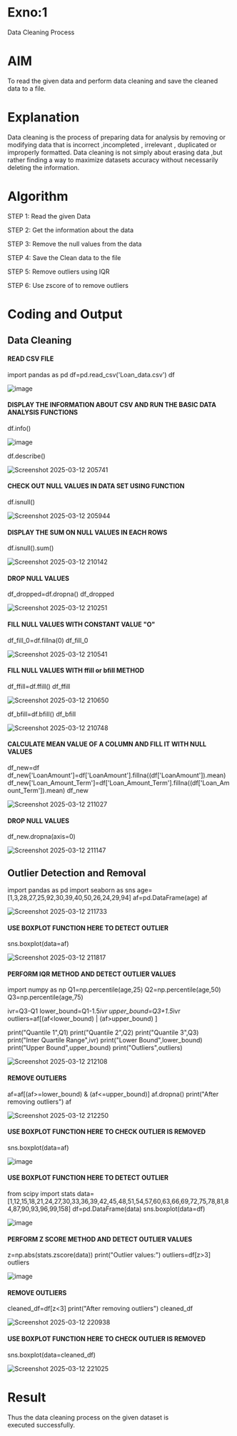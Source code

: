 # Exno:1
Data Cleaning Process

# AIM
To read the given data and perform data cleaning and save the cleaned data to a file.

# Explanation
Data cleaning is the process of preparing data for analysis by removing or modifying data that is incorrect ,incompleted , irrelevant , duplicated or improperly formatted. Data cleaning is not simply about erasing data ,but rather finding a way to maximize datasets accuracy without necessarily deleting the information.

# Algorithm
STEP 1: Read the given Data

STEP 2: Get the information about the data

STEP 3: Remove the null values from the data

STEP 4: Save the Clean data to the file

STEP 5: Remove outliers using IQR

STEP 6: Use zscore of to remove outliers

# Coding and Output
##  Data Cleaning
#### READ CSV FILE 
   
import pandas as pd
df=pd.read_csv('Loan_data.csv')
df

![image](https://github.com/user-attachments/assets/cb677b6c-086a-46ec-87d9-2a3a736d1cca)
#### DISPLAY THE INFORMATION ABOUT CSV AND RUN THE BASIC DATA ANALYSIS FUNCTIONS


df.info()

![image](https://github.com/user-attachments/assets/6342c7a3-96b1-49f9-9dc1-3d642acfa0c7)


df.describe()

![Screenshot 2025-03-12 205741](https://github.com/user-attachments/assets/2e5196ce-2086-43c2-88ea-c850ca86f18f)
#### CHECK OUT NULL VALUES IN DATA SET USING FUNCTION

df.isnull()

![Screenshot 2025-03-12 205944](https://github.com/user-attachments/assets/40256420-d6b8-4682-a1b7-a4d853048bd5)
#### DISPLAY THE SUM ON NULL VALUES IN EACH ROWS

df.isnull().sum()

![Screenshot 2025-03-12 210142](https://github.com/user-attachments/assets/8d18b6ae-a27e-4860-b9f1-9cc19826da56)
#### DROP NULL VALUES

df_dropped=df.dropna()
df_dropped

![Screenshot 2025-03-12 210251](https://github.com/user-attachments/assets/830b54d2-51a2-4ecf-ae9b-34202e51121d)
#### FILL NULL VALUES WITH CONSTANT VALUE "O"
     

df_fill_0=df.fillna(0)
df_fill_0

![Screenshot 2025-03-12 210541](https://github.com/user-attachments/assets/8159e4c6-d3be-4ea8-bd0a-5aae132bf868)
#### FILL NULL VALUES WITH ffill or bfill METHOD

df_ffill=df.ffill()
df_ffill

![Screenshot 2025-03-12 210650](https://github.com/user-attachments/assets/a5136bd3-67d9-4cbc-a2a8-572a5949f949)



df_bfill=df.bfill()
df_bfill

![Screenshot 2025-03-12 210748](https://github.com/user-attachments/assets/5b0a9387-2f22-4755-aa0c-bd46cc2d3037)
#### CALCULATE MEAN VALUE OF A COLUMN AND FILL IT WITH NULL VALUES

df_new=df
df_new['LoanAmount']=df['LoanAmount'].fillna((df['LoanAmount']).mean)
df_new['Loan_Amount_Term']=df['Loan_Amount_Term'].fillna((df['Loan_Amount_Term']).mean)
df_new

![Screenshot 2025-03-12 211027](https://github.com/user-attachments/assets/fc4297da-3843-431c-b0db-aac6afae1c30)
#### DROP NULL VALUES
     


df_new.dropna(axis=0)

![Screenshot 2025-03-12 211147](https://github.com/user-attachments/assets/b5c0f382-9e83-4fda-995d-439169d6f452)

## Outlier Detection and Removal

import pandas as pd
import seaborn as sns
age=[1,3,28,27,25,92,30,39,40,50,26,24,29,94]
af=pd.DataFrame(age)
af

![Screenshot 2025-03-12 211733](https://github.com/user-attachments/assets/c1ec6ba9-ed36-49cc-b328-6f8e309581af)
#### USE BOXPLOT FUNCTION HERE TO DETECT OUTLIER


sns.boxplot(data=af)

![Screenshot 2025-03-12 211817](https://github.com/user-attachments/assets/005d6813-9cda-4a92-9e5f-4cd29f721192)
#### PERFORM IQR METHOD AND DETECT OUTLIER VALUES

import numpy as np
Q1=np.percentile(age,25)
Q2=np.percentile(age,50)
Q3=np.percentile(age,75)


ivr=Q3-Q1
lower_bound=Q1-1.5*ivr
upper_bound=Q3+1.5*ivr
outliers=af[(af<lower_bound) | (af>upper_bound) ]


print("Quantile 1",Q1)
print("Quantile 2",Q2)
print("Quantile 3",Q3)
print("Inter Quartile Range",ivr)
print("Lower Bound",lower_bound)
print("Upper Bound",upper_bound)
print("Outliers",outliers)

![Screenshot 2025-03-12 212108](https://github.com/user-attachments/assets/96295492-fe39-40a7-9931-56a6c9739c65)
#### REMOVE OUTLIERS

af=af[(af>=lower_bound) & (af<=upper_bound)]
af.dropna()
print("After removing outliers")
af

![Screenshot 2025-03-12 212250](https://github.com/user-attachments/assets/188b7ac3-7e1b-4a37-8a5e-a5274409dc6b)
#### USE BOXPLOT FUNCTION HERE TO CHECK OUTLIER IS REMOVED


sns.boxplot(data=af)

![image](https://github.com/user-attachments/assets/b9c8bc6d-2102-4ca6-b5d4-53c65738b586)

#### USE BOXPLOT FUNCTION HERE TO DETECT OUTLIER

from scipy import stats
data=[1,12,15,18,21,24,27,30,33,36,39,42,45,48,51,54,57,60,63,66,69,72,75,78,81,84,87,90,93,96,99,158]
df=pd.DataFrame(data)
sns.boxplot(data=df)

![image](https://github.com/user-attachments/assets/9d7f81ad-2ad1-41bc-bb47-059683b81f4e)

#### PERFORM Z SCORE METHOD AND DETECT OUTLIER VALUES

z=np.abs(stats.zscore(data))
print("Outlier values:")
outliers=df[z>3]
outliers

![image](https://github.com/user-attachments/assets/a4274bdd-9fe7-4c6b-8f3c-645276230b1d)

#### REMOVE OUTLIERS

cleaned_df=df[z<3]
print("After removing outliers")
cleaned_df

![Screenshot 2025-03-12 220938](https://github.com/user-attachments/assets/51987019-80da-4500-a190-3f29f00edcd5)

#### USE BOXPLOT FUNCTION HERE TO CHECK OUTLIER IS REMOVED

sns.boxplot(data=cleaned_df)

![Screenshot 2025-03-12 221025](https://github.com/user-attachments/assets/dbadfda8-fac1-4505-bfef-a39220b3cbd0)



# Result
Thus the data cleaning process on the given dataset is executed successfully.
